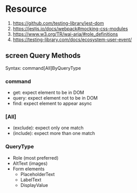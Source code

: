 # Resource
1. https://github.com/testing-library/jest-dom
2. https://jestjs.io/docs/webpack#mocking-css-modules
3. https://www.w3.org/TR/wai-aria/#role_definitions
4. https://testing-library.com/docs/ecosystem-user-event/

## screen Query Methods

  Syntax: command[All]ByQueryType

### command ###
 + get: expect element to be in DOM
 + query: expect element not to be in DOM
 + find: expect element to appear async

### [All] ###
 + (exclude): expect only one match
 + (include): expect more than one match

### QueryType ###
 + Role (most preferred)
 + AltText (images)
 + Form elements
    - PlaceholderText
    - LabelText
    - DisplayValue